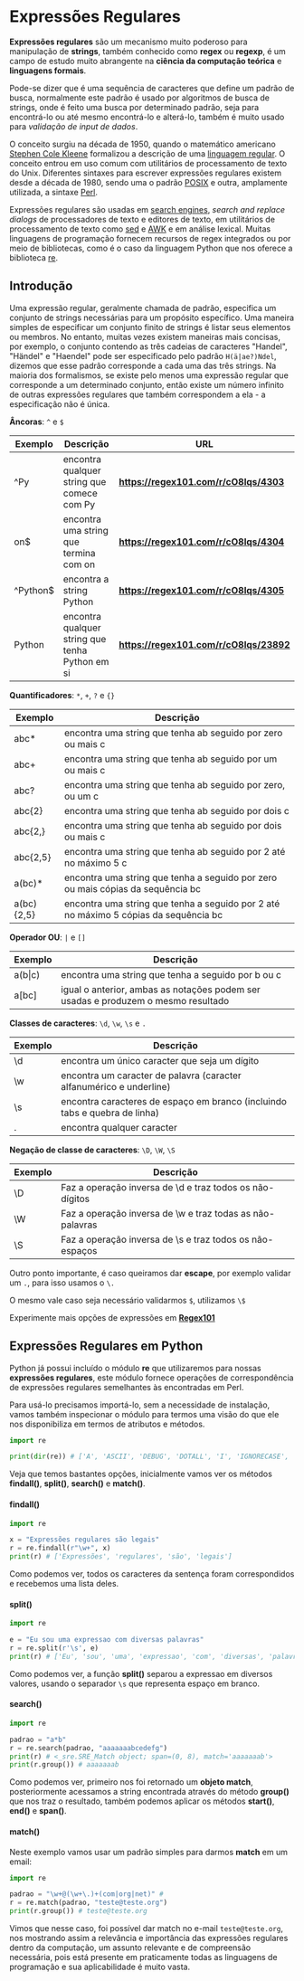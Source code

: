 # Expressões Regulares

**Expressões regulares** são um mecanismo muito poderoso para manipulação de **strings**, também conhecido como **regex** ou **regexp**, é um campo de estudo muito abrangente na **ciência da computação teórica** e **linguagens formais**. 

Pode-se dizer que é uma sequência de caracteres que define um padrão de busca, normalmente este padrão é usado por algoritmos de busca de strings, onde é feito uma busca por determinado padrão, seja para encontrá-lo ou até mesmo encontrá-lo e alterá-lo, também é muito usado para *validação de input de dados*. 

O conceito surgiu na década de 1950, quando o matemático americano [Stephen Cole Kleene](https://en.wikipedia.org/wiki/Stephen_Cole_Kleene) formalizou a descrição de uma [linguagem regular](https://en.wikipedia.org/wiki/Regular_language). O conceito entrou em uso comum com utilitários de processamento de texto do Unix. Diferentes sintaxes para escrever expressões regulares existem desde a década de 1980, sendo uma o padrão [POSIX](https://en.wikipedia.org/wiki/POSIX) e outra, amplamente utilizada, a sintaxe [Perl](https://en.wikipedia.org/wiki/Perl).

Expressões regulares são usadas em [search engines](https://en.wikipedia.org/wiki/Search_engine), *search and replace dialogs* de processadores de texto e editores de texto, em utilitários de processamento de texto como [sed](https://en.wikipedia.org/wiki/Sed) e [AWK](https://en.wikipedia.org/wiki/AWK) e em análise lexical. Muitas linguagens de programação fornecem recursos de regex integrados ou por meio de bibliotecas, como é o caso da linguagem Python que nos oferece a biblioteca [re](https://docs.python.org/3/library/re.html).

## Introdução

Uma expressão regular, geralmente chamada de padrão, especifica um conjunto de strings necessárias para um propósito específico. Uma maneira simples de especificar um conjunto finito de strings é listar seus elementos ou membros. No entanto, muitas vezes existem maneiras mais concisas, por exemplo, o conjunto contendo as três cadeias de caracteres "Handel", "Händel" e "Haendel" pode ser especificado pelo padrão `H(ä|ae?)Ndel`, dizemos que esse padrão corresponde a cada uma das três strings. Na maioria dos formalismos, se existe pelo menos uma expressão regular que corresponde a um determinado conjunto, então existe um número infinito de outras expressões regulares que também correspondem a ela - a especificação não é única.

**Âncoras**: `^` e `$`

| Exemplo  | Descrição                                      | URL                                |
|----------|------------------------------------------------|------------------------------------|
| ^Py      | encontra qualquer string que comece com Py      | **https://regex101.com/r/cO8lqs/4303** |
| on$      | encontra uma string que termina com on          | **https://regex101.com/r/cO8lqs/4304** |
| ^Python$ | encontra a string Python                       | **https://regex101.com/r/cO8lqs/4305** |
| Python   | encontra qualquer string que tenha Python em si | **https://regex101.com/r/cO8lqs/23892**                                    |

**Quantificadores**: `*`, `+`, `?` e `{}`

| Exemplo    | Descrição                                                                           |
|------------|-------------------------------------------------------------------------------------|
| abc*       | encontra uma string que tenha ab seguido por zero ou mais c                          |
| abc+       | encontra uma string que tenha ab seguido por um ou mais c                            |
| abc?       | encontra uma string que tenha ab seguido por zero, ou um c                           |
| abc{2}     | encontra uma string que tenha ab seguido por dois c                                  |
| abc{2,}    | encontra uma string que tenha ab seguido por dois ou mais c                          |
| abc{2,5}   | encontra uma string que tenha ab seguido por 2 até no máximo 5 c                     |
| a(bc)*     | encontra uma string que tenha a seguido por zero ou mais cópias da sequência bc      |
| a(bc){2,5} | encontra uma string que tenha a seguido por 2 até no máximo 5 cópias da sequência bc |

**Operador OU**: `|` e `[]`

| Exemplo | Descrição                                                                         |
|---------|-----------------------------------------------------------------------------------|
| a(b\|c)  | encontra uma string que tenha a seguido por b ou c                                 |
| a[bc]   | igual o anterior, ambas as notações podem ser usadas e produzem o mesmo resultado |

**Classes de caracteres**: `\d`, `\w`, `\s` e `.`

| Exemplo | Descrição                                                               |
|---------|-------------------------------------------------------------------------|
| \d      | encontra um único caracter que seja um dígito                            |
| \w      | encontra um caracter de palavra (caracter alfanumérico e underline)      |
| \s      | encontra caracteres de espaço em branco (incluindo tabs e quebra de linha) |
| .       | encontra qualquer caracter                                               |

**Negação de classe de caracteres**: `\D`, `\W`, `\S`

| Exemplo | Descrição                                                 |
|---------|-----------------------------------------------------------|
| \D      | Faz a operação inversa de \d e traz todos os não-dígitos  |
| \W      | Faz a operação inversa de \w e traz todas as não-palavras |
| \S      | Faz a operação inversa de \s e traz todos os não-espaços  |

Outro ponto importante, é caso queiramos dar **escape**, por exemplo validar um `.`, para isso usamos o `\.`

O mesmo vale caso seja necessário validarmos `$`, utilizamos `\$`

Experimente mais opções de expressões em **[Regex101](https://regex101.com/r/cO8lqs/1)**

## Expressões Regulares em Python

Python já possui incluído o módulo **re** que utilizaremos para nossas **expressões regulares**, este módulo fornece operações de correspondência de expressões regulares semelhantes às encontradas em Perl.

Para usá-lo precisamos importá-lo, sem a necessidade de instalação, vamos também inspecionar o módulo para termos uma visão do que ele nos disponibiliza em termos de atributos e métodos.

```python
import re

print(dir(re)) # ['A', 'ASCII', 'DEBUG', 'DOTALL', 'I', 'IGNORECASE', 'L', 'LOCALE', 'M', 'MULTILINE', 'S', 'Scanner', 'T', 'TEMPLATE', 'U', 'UNICODE', 'VERBOSE', 'X', '_MAXCACHE', '__all__', '__builtins__', '__cached__', '__doc__', '__file__', '__loader__', '__name__', '__package__', '__spec__', '__version__', '_alphanum_bytes', '_alphanum_str', '_cache', '_cache_repl', '_compile', '_compile_repl', '_expand', '_locale', '_pattern_type', '_pickle', '_subx', 'compile', 'copyreg', 'error', 'escape', 'findall', 'finditer', 'fullmatch', 'match', 'purge', 'search', 'split', 'sre_compile', 'sre_parse', 'sub', 'subn', 'sys', 'template']
```

Veja que temos bastantes opções, inicialmente vamos ver os métodos **findall()**, **split()**, **search()** e **match()**.

#### findall()

```python
import re

x = "Expressões regulares são legais"
r = re.findall(r"\w+", x)
print(r) # ['Expressões', 'regulares', 'são', 'legais']
```

Como podemos ver, todos os caracteres da sentença foram correspondidos e recebemos uma lista deles.

#### split()

```python
import re

e = "Eu sou uma expressao com diversas palavras"
r = re.split(r'\s', e)
print(r) # ['Eu', 'sou', 'uma', 'expressao', 'com', 'diversas', 'palavras']
```

Como podemos ver, a função **split()** separou a expressao em diversos valores, usando o separador `\s` que representa espaço em branco.

#### search()

```python
import re

padrao = "a*b"
r = re.search(padrao, "aaaaaaabcedefg")
print(r) # <_sre.SRE_Match object; span=(0, 8), match='aaaaaaab'>
print(r.group()) # aaaaaaab
```

Como podemos ver, primeiro nos foi retornado um **objeto match**, posteriormente acessamos a string encontrada através do método **group()** que nos traz o resultado, também podemos aplicar os métodos **start()**, **end()** e **span()**.

#### match()

Neste exemplo vamos usar um padrão simples para darmos **match** em um email:

```python
import re

padrao = "\w+@(\w+\.)+(com|org|net)" # 
r = re.match(padrao, "teste@teste.org")
print(r.group()) # teste@teste.org
```

Vimos que nesse caso, foi possível dar match no e-mail `teste@teste.org`, nos mostrando assim a relevância e importância das expressões regulares dentro da computação, um assunto relevante e de compreensão necessária, pois está presente em praticamente todas as linguagens de programação e sua aplicabilidade é muito vasta.